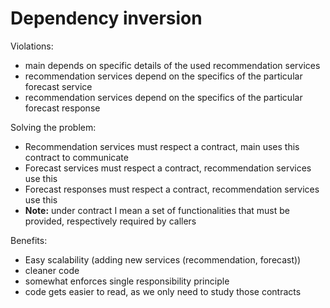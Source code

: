 # Dependency inversion

Violations:
* main depends on specific details of the used recommendation services
* recommendation services depend on the specifics of the particular forecast service
* recommendation services depend on the specifics of the particular forecast response

Solving the problem:

* Recommendation services must respect a contract, main uses this contract to communicate
* Forecast services must respect a contract, recommendation services use this
* Forecast responses must respect a contract, recommendation services use this
* __Note:__ under contract I mean a set of functionalities that must be provided, respectively required by callers

Benefits:
* Easy scalability (adding new services (recommendation, forecast))
* cleaner code
* somewhat enforces single responsibility principle
* code gets easier to read, as we only need to study those contracts
